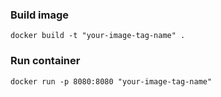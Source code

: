 ### Build image

```
docker build -t "your-image-tag-name" .
```

### Run container

```
docker run -p 8080:8080 "your-image-tag-name"
```
